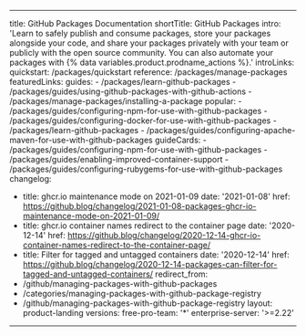 




---
title: GitHub Packages Documentation
shortTitle: GitHub Packages
intro: 'Learn to safely publish and consume packages, store your packages alongside your code, and share your packages privately with your team or publicly with the open source community. You can also automate your packages with {% data variables.product.prodname_actions %}.'
introLinks:
  quickstart: /packages/quickstart
  reference: /packages/manage-packages
featuredLinks:
  guides:
    - /packages/learn-github-packages
    - /packages/guides/using-github-packages-with-github-actions
    - /packages/manage-packages/installing-a-package
  popular:
    - /packages/guides/configuring-npm-for-use-with-github-packages
    - /packages/guides/configuring-docker-for-use-with-github-packages
    - /packages/learn-github-packages
    - /packages/guides/configuring-apache-maven-for-use-with-github-packages
  guideCards:
    - /packages/guides/configuring-npm-for-use-with-github-packages
    - /packages/guides/enabling-improved-container-support
    - /packages/guides/configuring-rubygems-for-use-with-github-packages
changelog:
  - title: ghcr.io maintenance mode on 2021-01-09
    date: '2021-01-08'
    href: https://github.blog/changelog/2021-01-08-packages-ghcr-io-maintenance-mode-on-2021-01-09/
  - title: ghcr.io container names redirect to the container page
    date: '2020-12-14'
    href: https://github.blog/changelog/2020-12-14-ghcr-io-container-names-redirect-to-the-container-page/
  - title: Filter for tagged and untagged containers
    date: '2020-12-14'
    href: https://github.blog/changelog/2020-12-14-packages-can-filter-for-tagged-and-untagged-containers/
redirect_from:
  - /github/managing-packages-with-github-packages
  - /categories/managing-packages-with-github-package-registry
  - /github/managing-packages-with-github-package-registry
layout: product-landing
versions:
  free-pro-team: '*'
  enterprise-server: '>=2.22'
---

<!-- {% link_with_intro /quickstart %}  -->
<!-- {% link_with_intro /guides %} -->
<!-- {% link_with_intro /learn-github-packages %} -->
<!-- {% link_with_intro /manage-packages %} -->
